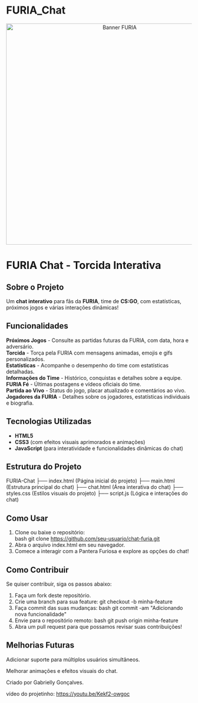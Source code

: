 # FURIA_Chat
<p align="center">
  <img src="https://e3ba6e8732e83984.cdn.gocache.net/uploads/image/file/3315649/large_e16c13ca11a88104cde6804ada716d03.png" alt="Banner FURIA" width="600"/>
</p>

# FURIA Chat - Torcida Interativa  

## Sobre o Projeto  
Um **chat interativo** para fãs da **FURIA**, time de **CS:GO**, com estatísticas, próximos jogos e várias interações dinâmicas!  

## Funcionalidades  
**Próximos Jogos** - Consulte as partidas futuras da FURIA, com data, hora e adversário.  
**Torcida** - Torça pela FURIA com mensagens animadas, emojis e gifs personalizados.  
**Estatísticas** - Acompanhe o desempenho do time com estatísticas detalhadas.  
**Informações do Time** - Histórico, conquistas e detalhes sobre a equipe.  
**FURIA Fé** - Últimas postagens e vídeos oficiais do time.  
**Partida ao Vivo** - Status do jogo, placar atualizado e comentários ao vivo.  
**Jogadores da FURIA** - Detalhes sobre os jogadores, estatísticas individuais e biografia.  

## Tecnologias Utilizadas  
- **HTML5**  
- **CSS3** (com efeitos visuais aprimorados e animações)  
- **JavaScript** (para interatividade e funcionalidades dinâmicas do chat)  

## Estrutura do Projeto  
FURIA-Chat ├── index.html (Página inicial do projeto) ├── main.html (Estrutura principal do chat) ├── chat.html (Área interativa do chat) ├── styles.css (Estilos visuais do projeto) ├── script.js (Lógica e interações do chat)

## Como Usar  
1. Clone ou baixe o repositório:  
bash
git clone https://github.com/seu-usuario/chat-furia.git
2. Abra o arquivo index.html em seu navegador.
3. Comece a interagir com a Pantera Furiosa e explore as opções do chat!

## Como Contribuir
Se quiser contribuir, siga os passos abaixo: 
1. Faça um fork deste repositório. 
2. Crie uma branch para sua feature:
git checkout -b minha-feature
3. Faça commit das suas mudanças:
bash
git commit -am "Adicionando nova funcionalidade"
4. Envie para o repositório remoto:
bash
git push origin minha-feature
5. Abra um pull request para que possamos revisar suas contribuições! 

## Melhorias Futuras
Adicionar suporte para múltiplos usuários simultâneos.

Melhorar animações e efeitos visuais do chat.

Criado por Gabrielly Gonçalves.

vídeo do projetinho: https://youtu.be/Kekf2-owgoc



